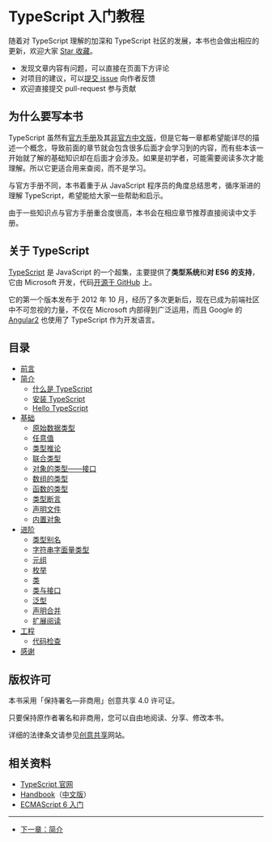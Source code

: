 ﻿# TypeScript 入门教程

随着对 TypeScript 理解的加深和 TypeScript 社区的发展，本书也会做出相应的更新，欢迎大家 [Star 收藏][GitHub]。

- 发现文章内容有问题，可以直接在页面下方评论
- 对项目的建议，可以[提交 issue](https://github.com/xcatliu/typescript-tutorial/issues/new) 向作者反馈
- 欢迎直接提交 pull-request 参与贡献

## 为什么要写本书

TypeScript 虽然有[官方手册][Handbook]及其[非官方中文版][中文手册]，但是它每一章都希望能详尽的描述一个概念，导致前面的章节就会包含很多后面才会学习到的内容，而有些本该一开始就了解的基础知识却在后面才会涉及。如果是初学者，可能需要阅读多次才能理解。所以它更适合用来查阅，而不是学习。

与官方手册不同，本书着重于从 JavaScript 程序员的角度总结思考，循序渐进的理解 TypeScript，希望能给大家一些帮助和启示。

由于一些知识点与官方手册重合度很高，本书会在相应章节推荐直接阅读中文手册。

## 关于 TypeScript

[TypeScript] 是 JavaScript 的一个超集，主要提供了**类型系统**和**对 ES6 的支持**，它由 Microsoft 开发，代码[开源于 GitHub](https://github.com/Microsoft/TypeScript) 上。

它的第一个版本发布于 2012 年 10 月，经历了多次更新后，现在已成为前端社区中不可忽视的力量，不仅在 Microsoft 内部得到广泛运用，而且 Google 的 [Angular2](https://angular.io/) 也使用了 TypeScript 作为开发语言。


## 目录

- [前言](README.md)
- [简介](introduction/README.md)
  - [什么是 TypeScript](introduction/what-is-typescript.md)
  - [安装 TypeScript](introduction/get-typescript.md)
  - [Hello TypeScript](introduction/hello-typescript.md)
- [基础](basics/README.md)
  - [原始数据类型](basics/primitive-data-types.md)
  - [任意值](basics/any.md)
  - [类型推论](basics/type-inference.md)
  - [联合类型](basics/union-types.md)
  - [对象的类型——接口](basics/type-of-object-interfaces.md)
  - [数组的类型](basics/type-of-array.md)
  - [函数的类型](basics/type-of-function.md)
  - [类型断言](basics/type-assertion.md)
  - [声明文件](basics/declaration-files.md)
  - [内置对象](basics/built-in-objects.md)
- [进阶](advanced/README.md)
  - [类型别名](advanced/type-aliases.md)
  - [字符串字面量类型](advanced/string-literal-types.md)
  - [元组](advanced/tuple.md)
  - [枚举](advanced/enum.md)
  - [类](advanced/class.md)
  - [类与接口](advanced/class-and-interfaces.md)
  - [泛型](advanced/generics.md)
  - [声明合并](advanced/declaration-merging.md)
  - [扩展阅读](advanced/further-reading.md)
- [工程](engineering/README.md)
  - [代码检查](engineering/lint.md)
- [感谢](thanks/README.md)

## 版权许可

本书采用「保持署名—非商用」创意共享 4.0 许可证。

只要保持原作者署名和非商用，您可以自由地阅读、分享、修改本书。

详细的法律条文请参见[创意共享](http://creativecommons.org/licenses/by-nc/4.0/)网站。

## 相关资料

- [TypeScript 官网][TypeScript]
- [Handbook]（[中文版][中文手册]）
- [ECMAScript 6 入门]

---

- [下一章：简介](introduction/README.md)

[GitHub]: https://github.com/xcatliu/typescript-tutorial
[TypeScript]: http://www.typescriptlang.org/
[Handbook]: http://www.typescriptlang.org/docs/handbook/basic-types.html
[中文手册]: https://zhongsp.gitbooks.io/typescript-handbook/content/
[ECMAScript 6 入门]: http://es6.ruanyifeng.com/
